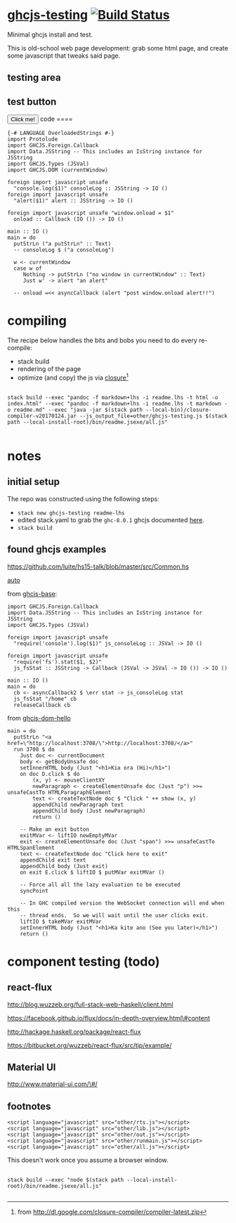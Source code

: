 <!doctype html>
<html lang="en">
<meta charset="utf-8">
<meta name="viewport" content="width=device-width, initial-scale=1">
<title>
Haskell • GHCJS • Testing
</title>
<link rel="stylesheet" href="https://tonyday567.github.io/other/lhs.css">

[ghcjs-testing](https://github.com/tonyday567/ghcjs-testing) [![Build Status](https://travis-ci.org/tonyday567/ghcjs-testing.png)](https://travis-ci.org/tonyday567/ghcjs-testing)
==================================================================================================================================================================================

Minimal ghcjs install and test.

This is old-school web page development: grab some html page, and create
some javascript that tweaks said page.

testing area
------------

<h2>
test button
</h2>
<button class="click-me">
Click me!
</button>
<!-- GHCJS scripts. -->
<script language="javascript" src="other/ghcjs-testing.js"></script>
code
====

``` {.sourceCode .literate .haskell}
{-# LANGUAGE OverloadedStrings #-}
import Protolude
import GHCJS.Foreign.Callback
import Data.JSString -- This includes an IsString instance for JSString
import GHCJS.Types (JSVal)
import GHCJS.DOM (currentWindow)

foreign import javascript unsafe
  "console.log($1)" consoleLog :: JSString -> IO ()
foreign import javascript unsafe
  "alert($1)" alert :: JSString -> IO ()

foreign import javascript unsafe "window.onload = $1"
  onload :: Callback (IO ()) -> IO ()

main :: IO ()
main = do
  putStrLn ("a putStrLn" :: Text)
  -- consoleLog $ ("a consoleLog")

  w <- currentWindow
  case w of
     Nothing -> putStrLn ("no window in currentWindow" :: Text)
     Just w' -> alert "an alert"

  -- onload =<< asyncCallback (alert "post window.onload alert!!")
```

compiling
=========

The recipe below handles the bits and bobs you need to do every
re-compile:

-   stack build
-   rendering of the page
-   optimize (and copy) the js via
    [closure](http://dl.google.com/closure-compiler/compiler-latest.zip)[^1]

<pre>
  <code style="white-space: pre-wrap;">
stack build --exec "pandoc -f markdown+lhs -i readme.lhs -t html -o index.html" --exec "pandoc -f markdown+lhs -i readme.lhs -t markdown -o readme.md" --exec "java -jar $(stack path --local-bin)/closure-compiler-v20170124.jar --js_output_file=other/ghcjs-testing.js $(stack path --local-install-root)/bin/readme.jsexe/all.js"
  </code>
</pre>
notes
=====

initial setup
-------------

The repo was constructed using the following steps:

-   `stack new ghcjs-testing readme-lhs`
-   edited stack.yaml to grab the `ghc-8.0.1` ghcjs documented
    [here](https://docs.haskellstack.org/en/stable/ghcjs/).
-   `stack build`

found ghcjs examples
--------------------

https://github.com/luite/hs15-talk/blob/master/src/Common.hs

[auto](https://github.com/mstksg/auto-examples/blob/master/src/TodoJS.hs)

from [ghcjs-base](https://github.com/ghcjs/ghcjs-base):

    import GHCJS.Foreign.Callback
    import Data.JSString -- This includes an IsString instance for JSString
    import GHCJS.Types (JSVal)

    foreign import javascript unsafe
      "require('console').log($1)" js_consoleLog :: JSVal -> IO ()

    foreign import javascript unsafe
      "require('fs').stat($1, $2)"
      js_fsStat :: JSString -> Callback (JSVal -> JSVal -> IO ()) -> IO ()

    main :: IO ()
    main = do
      cb <- asyncCallback2 $ \err stat -> js_consoleLog stat
      js_fsStat "/home" cb
      releaseCallback cb

from [ghcjs-dom-hello](https://github.com/ghcjs/ghcjs-dom-hello)

    main = do
      putStrLn "<a href=\"http://localhost:3708/\">http://localhost:3708/</a>"
      run 3708 $ do
        Just doc <- currentDocument
        body <- getBodyUnsafe doc
        setInnerHTML body (Just "<h1>Kia ora (Hi)</h1>")
        on doc D.click $ do
            (x, y) <- mouseClientXY
            newParagraph <- createElementUnsafe doc (Just "p") >>= unsafeCastTo HTMLParagraphElement
            text <- createTextNode doc $ "Click " ++ show (x, y)
            appendChild newParagraph text
            appendChild body (Just newParagraph)
            return ()

        -- Make an exit button
        exitMVar <- liftIO newEmptyMVar
        exit <- createElementUnsafe doc (Just "span") >>= unsafeCastTo HTMLSpanElement
        text <- createTextNode doc "Click here to exit"
        appendChild exit text
        appendChild body (Just exit)
        on exit E.click $ liftIO $ putMVar exitMVar ()

        -- Force all all the lazy evaluation to be executed
        syncPoint

        -- In GHC compiled version the WebSocket connection will end when this
        -- thread ends.  So we will wait until the user clicks exit.
        liftIO $ takeMVar exitMVar
        setInnerHTML body (Just "<h1>Ka kite ano (See you later)</h1>")
        return ()

component testing (todo)
========================

react-flux
----------

http://blog.wuzzeb.org/full-stack-web-haskell/client.html

https://facebook.github.io/flux/docs/in-depth-overview.html\#content

http://hackage.haskell.org/package/react-flux

https://bitbucket.org/wuzzeb/react-flux/src/tip/example/

Material UI
-----------

http://www.material-ui.com/\#/

footnotes
---------

    <script language="javascript" src="other/rts.js"></script>
    <script language="javascript" src="other/lib.js"></script>
    <script language="javascript" src="other/out.js"></script>
    <script language="javascript" src="other/runmain.js"></script>
    <script language="javascript" src="other/all.js"></script>

This doesn't work once you assume a browser window.

<pre>
  <code style="white-space: pre-wrap;">
stack build --exec "node $(stack path --local-install-root)/bin/readme.jsexe/all.js"
  </code>
</pre>

[^1]: from http://dl.google.com/closure-compiler/compiler-latest.zip
